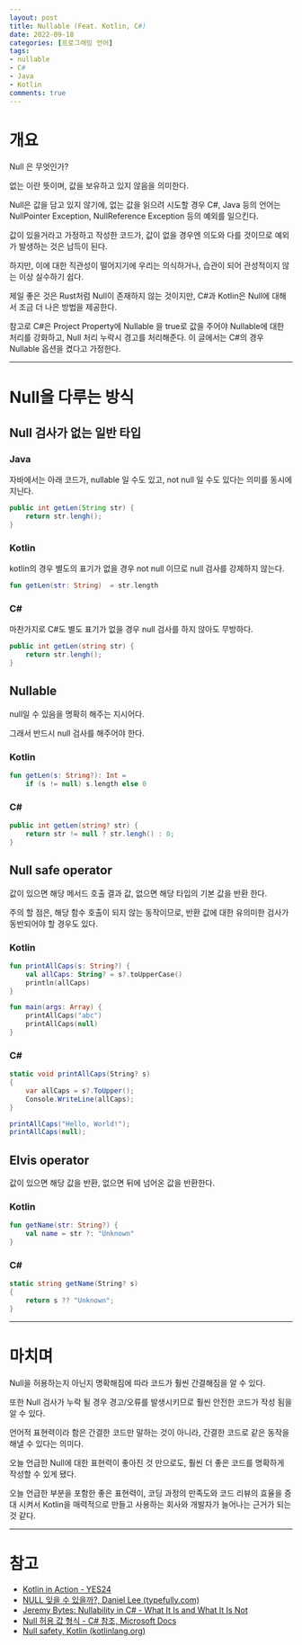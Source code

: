 ```yaml
---
layout: post
title: Nullable (Feat. Kotlin, C#)
date: 2022-09-18
categories: [프로그래밍 언어]
tags: 
- nullable
- C#
- Java
- Kotlin
comments: true
---
```


# 개요

Null 은 무엇인가?

없는 이란 뜻이며, 값을 보유하고 있지 않음을 의미한다.

Null은 값을 담고 있지 않기에, 없는 값을 읽으려 시도할 경우 C#, Java 등의 언어는 NullPointer Exception, NullReference Exception 등의 예외를 일으킨다.

값이 있을거라고 가정하고 작성한 코드가, 값이 없을 경우엔 의도와 다를 것이므로 예외가 발생하는 것은 납득이 된다.

하지만, 이에 대한 직관성이 떨어지기에 우리는 의식하거나, 습관이 되어 관성적이지 않는 이상 실수하기 쉽다.

제일 좋은 것은 Rust처럼 Null이 존재하지 않는 것이지만, C#과 Kotlin은 Null에 대해서 조금 더 나은 방법을 제공한다.

참고로 C#은 Project Property에 Nullable 을 true로 값을 주어야 Nullable에 대한 처리를 강화하고, Null 처리 누락시 경고를 처리해준다. 이 글에서는 C#의 경우 Nullable 옵션을 켰다고 가정한다.

---

# Null을 다루는 방식

## Null 검사가 없는 일반 타입

### Java

자바에서는 아래 코드가, nullable 일 수도 있고, not null 일 수도 있다는 의미를 동시에 지닌다.

```java
public int getLen(String str) {
    return str.lengh();
}
```

### Kotlin

kotlin의 경우 별도의 표기가 없을 경우 not null 이므로 null 검사를 강제하지 않는다.

```kotlin
fun getLen(str: String)  = str.length
```

### C#

마찬가지로 C#도 별도 표기가 없을 경우 null 검사를 하지 않아도 무방하다.

```csharp
public int getLen(string str) {
    return str.lengh();
}
```

## Nullable

null일 수 있음을 명확히 해주는 지시어다.

그래서 반드시 null 검사를 해주어야 한다.

### Kotlin

```kotlin
fun getLen(s: String?): Int =
    if (s != null) s.length else 0
```

### C#

```csharp
public int getLen(string? str) {
    return str != null ? str.lengh() : 0;
}
```

## Null safe operator

값이 있으면 해당 메서드 호출 결과 값, 없으면 해당 타입의 기본 값을 반환 한다.

주의 할 점은, 해당 함수 호출이 되지 않는 동작이므로, 반환 값에 대한 유의미한 검사가 동반되어야 할 경우도 있다.

### Kotlin

```kotlin
fun printAllCaps(s: String?) {
    val allCaps: String? = s?.toUpperCase()
    println(allCaps)
}

fun main(args: Array) {
    printAllCaps("abc")
    printAllCaps(null)
}
```

### C#

```csharp
static void printAllCaps(String? s)
{
    var allCaps = s?.ToUpper();
    Console.WriteLine(allCaps);
}

printAllCaps("Hello, World!");
printAllCaps(null);
```

## Elvis operator

값이 있으면 해당 값을 반환, 없으면 뒤에 넘어온 값을 반환한다.

### Kotlin

```kotlin
fun getName(str: String?) {
    val name = str ?: "Unknown"
}
```

### C#

```csharp
static string getName(String? s)
{
    return s ?? "Unknown";
}
```

---

# 마치며

Null을 허용하는지 아닌지 명확해짐에 따라 코드가 훨씬 간결해짐을 알 수 있다.

또한 Null 검사가 누락 될 경우 경고/오류를 발생시키므로 훨씬 안전한 코드가 작성 됨을 알 수 있다.

언어적 표현력이라 함은 간결한 코드만 말하는 것이 아니라, 간결한 코드로 같은 동작을 해낼 수 있다는 의미다.

오늘 언급한 Null에 대한 표현력이 좋아진 것 만으로도, 훨씬 더 좋은 코드를 명확하게 작성할 수 있게 됐다.

오늘 언급한 부분을 포함한 좋은 표현력이, 코딩 과정의 만족도와 코드 리뷰의 효율을 증대 시켜서 Kotlin을 매력적으로 만들고 사용하는 회사와 개발자가 늘어나는 근거가 되는 것 같다.

---

# 참고
- [Kotlin in Action - YES24](http://www.yes24.com/Product/Goods/55148593)
- [NULL 잊을 수 있을까?, Daniel Lee (typefully.com)](https://typefully.com/dylayed/null-t0dIePY)
- [Jeremy Bytes: Nullability in C# - What It Is and What It Is Not](https://jeremybytes.blogspot.com/2022/07/nullability-in-c-what-it-is-and-what-it.html)
- [Null 허용 값 형식 - C# 참조, Microsoft Docs](https://docs.microsoft.com/ko-kr/dotnet/csharp/language-reference/builtin-types/nullable-value-types)
- [Null safety, Kotlin (kotlinlang.org)](https://kotlinlang.org/docs/null-safety.html#checking-for-null-in-conditions)